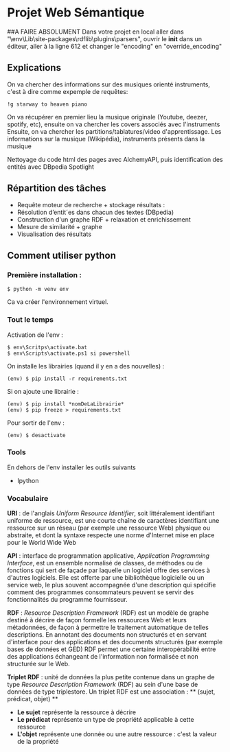 # Projet Web Sémantique

##A FAIRE ABSOLUMENT
Dans votre projet en local aller dans "\env\Lib\site-packages\rdflib\plugins\parsers", ouvrir le __init__ dans un éditeur, aller à la ligne 612 et changer le "encoding" en "override_encoding" 
## Explications

On va chercher des informations sur des musiques orienté instruments, c'est à dire comme expemple de requêtes:

    !g starway to heaven piano

On va récupérer en premier lieu la musique originale (Youtube, deezer, spotify, etc), ensuite on va chercher les covers associés avec l'instruments
Ensuite, on va chercher les partitions/tablatures/video d'apprentissage. Les informations sur la musique (Wikipédia), instruments présents dans la musique

Nettoyage du code html des pages avec AlchemyAPI, puis identification des entités avec DBpedia Spotlight


## Répartition des tâches

- Requête moteur de recherche + stockage résultats : 
- Résolution d’entit´es dans chacun des textes (DBpedia)
- Construction d'un graphe RDF + relaxation et enrichissement
- Mesure de similarité + graphe
- Visualisation des résultats


## Comment utiliser python

### Première installation :

    $ python -m venv env

Ca va créer l'environnement virtuel.

### Tout le temps

Activation de l'env :

    $ env\Scritps\activate.bat
    $ env\Scripts\activate.ps1 si powershell

On installe les librairies (quand il y en a des nouvelles) :

    (env) $ pip install -r requirements.txt

Si on ajoute une librairie :

    (env) $ pip install *nomDeLaLibrairie*
    (env) $ pip freeze > requirements.txt

Pour sortir de l'env :

    (env) $ desactivate

### Tools

En dehors de l'env installer les outils suivants

- Ipython

### Vocabulaire

**URI** : de l'anglais *Uniform Resource Identifier*, soit littéralement identifiant uniforme de ressource, est une courte chaîne de caractères identifiant une ressource sur un réseau (par exemple une ressource Web) physique ou abstraite, et dont la syntaxe respecte une norme d'Internet mise en place pour le World Wide Web

**API** : interface de programmation applicative, *Application Programming Interface*, est un ensemble normalisé de classes, de méthodes ou de fonctions qui sert de façade par laquelle un logiciel offre des services à d'autres logiciels. Elle est offerte par une bibliothèque logicielle ou un service web, le plus souvent accompagnée d'une description qui spécifie comment des programmes consommateurs peuvent se servir des fonctionnalités du programme fournisseur.

**RDF** : *Resource Description Framework* (RDF) est un modèle de graphe destiné à décrire de façon formelle les ressources Web et leurs métadonnées, de façon à permettre le traitement automatique de telles descriptions.
En annotant des documents non structurés et en servant d'interface pour des applications et des documents structurés (par exemple bases de données et GED) RDF permet une certaine interopérabilité entre des applications échangeant de l'information non formalisée et non structurée sur le Web.

**Triplet RDF** : unité de données la plus petite contenue dans un graphe de type *Resource Description Framework* (RDF) au sein d'une base de données de type triplestore.
Un triplet RDF est une association : ** (sujet, prédicat, objet) **
- **Le sujet** représente la ressource à décrire
- **Le prédicat** représente un type de propriété applicable à cette ressource
- **L'objet** représente une donnée ou une autre ressource : c'est la valeur de la propriété
